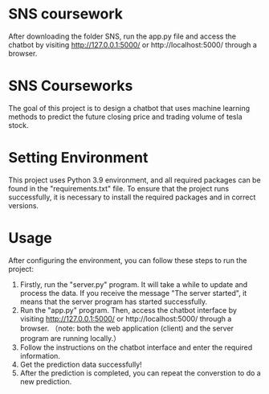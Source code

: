 # SNS coursework
After downloading the folder SNS, run the app.py file and access the chatbot by visiting http://127.0.0.1:5000/ or http://localhost:5000/ through a browser.

# SNS Courseworks
The goal of this project is to design a chatbot that uses machine learning methods to predict the future closing price and trading volume of tesla stock.
# Setting Environment
This project uses Python 3.9 environment, and all required packages can be found in the "requirements.txt" file. To ensure that the project runs successfully, it is necessary to install the required packages and in correct versions.
# Usage
After configuring the environment, you can follow these steps to run the project:

1. Firstly, run the "server.py" program. It will take a while to update and process the data. If you receive the message "The server started", it means that the server program has started successfully.
2. Run the "app.py" program. Then, access the chatbot interface by visiting http://127.0.0.1:5000/ or http://localhost:5000/ through a browser.
（note: both the web application (client) and the server program are running locally.）
3. Follow the instructions on the chatbot interface and enter the required information.
4. Get the prediction data successfully!
5. After the prediction is completed, you can repeat the converstion to do a new prediction.
